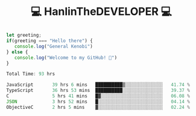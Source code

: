 # <p align="center"> 💻 HanlinTheDEVELOPER 💻 </p>
 ```js
let greeting;
 if(greeting === "Hello there") {
    console.log("General Kenobi")
} else { 
    console.log("Welcome to my GitHub! 👋")
}
```



<!--START_SECTION:waka-->

```js
Total Time: 93 hrs

JavaScript       39 hrs 6 mins   ██████████▒░░░░░░░░░░░░░░   41.74 %
TypeScript       36 hrs 53 mins  ██████████░░░░░░░░░░░░░░░   39.37 %
C                5 hrs 41 mins   █▓░░░░░░░░░░░░░░░░░░░░░░░   06.08 %
JSON             3 hrs 52 mins   █░░░░░░░░░░░░░░░░░░░░░░░░   04.14 %
ObjectiveC       2 hrs 5 mins    ▓░░░░░░░░░░░░░░░░░░░░░░░░   02.24 %
```

<!--END_SECTION:waka-->


